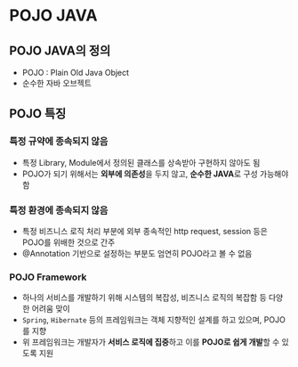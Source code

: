 # POJO JAVA

## POJO JAVA의 정의

- POJO : Plain Old Java Object
- 순수한 자바 오브젝트

## POJO 특징

### 특정 규약에 종속되지 않음

- 특정 Library, Module에서 정의된 클래스를 상속받아 구현하지 않아도 됨
- POJO가 되기 위해서는 **외부에 의존성**을 두지 않고, **순수한 JAVA**로 구성 가능해야 함

### 특정 환경에 종속되지 않음

- 특정 비즈니스 로직 처리 부분에 외부 종속적인 http request, session 등은 POJO를 위배한 것으로 간주
- @Annotation 기반으로 설정하는 부분도 엄연히 POJO라고 볼 수 없음

### POJO Framework

- 하나의 서비스를 개발하기 위해 시스템의 복잡성, 비즈니스 로직의 복잡함 등 다양한 어려움 맞이
- `Spring`, `Hibernate` 등의 프레임워크는 객체 지향적인 설계를 하고 있으며, POJO를 지향
- 위 프레임워크는 개발자가 **서비스 로직에 집중**하고 이를 **POJO로 쉽게 개발**할 수 있도록 지원
